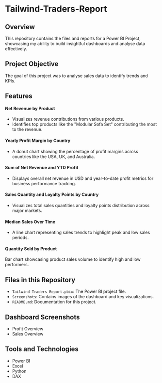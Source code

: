 # Tailwind-Traders-Report

## Overview  
This repository contains the files and reports for a Power BI Project, showcasing my ability to build insightful dashboards and analyse data effectively.  

## Project Objective  
The goal of this project was to analyse sales data to identify trends and KPIs.  

## Features  
#### Net Revenue by Product
- Visualizes revenue contributions from various products.
- Identifies top products like the "Modular Sofa Set" contributing the most to the revenue.
#### Yearly Profit Margin by Country
- A donut chart showing the percentage of profit margins across countries like the USA, UK, and Australia.
#### Sum of Net Revenue and YTD Profit
- Displays overall net revenue in USD and year-to-date profit metrics for business performance tracking.
#### Sales Quantity and Loyalty Points by Country
- Visualizes total sales quantities and loyalty points distribution across major markets.
#### Median Sales Over Time
- A line chart representing sales trends to highlight peak and low sales periods.
#### Quantity Sold by Product
Bar chart showcasing product sales volume to identify high and low performers.

## Files in this Repository  
- `Tailwind Traders Report.pbix`: The Power BI project file.  
- `Screenshots`: Contains images of the dashboard and key visualizations.  
- `README.md`: Documentation for this project.  

## Dashboard Screenshots  
- Profit Overview
- Sales Overview


## Tools and Technologies  
- Power BI  
- Excel
- Python
- DAX  
